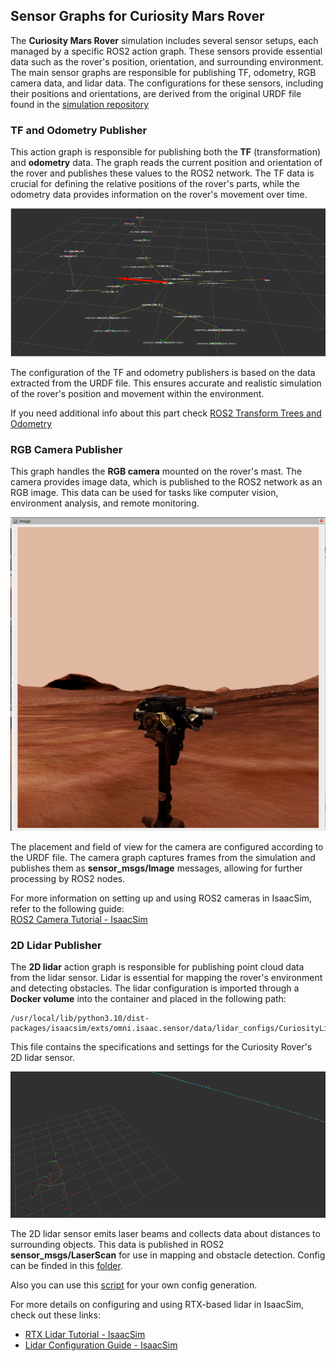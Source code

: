 
## Sensor Graphs for Curiosity Mars Rover

The **Curiosity Mars Rover** simulation includes several sensor setups, each managed by a specific ROS2 action graph. These sensors provide essential data such as the rover's position, orientation, and surrounding environment. The main sensor graphs are responsible for publishing TF, odometry, RGB camera data, and lidar data. The configurations for these sensors, including their positions and orientations, are derived from the original URDF file found in the [simulation repository](https://github.com/space-ros/simulation/tree/main/models/curiosity_path/urdf)

### TF and Odometry Publisher

This action graph is responsible for publishing both the **TF** (transformation) and **odometry** data. The graph reads the current position and orientation of the rover and publishes these values to the ROS2 network. The TF data is crucial for defining the relative positions of the rover's parts, while the odometry data provides information on the rover's movement over time.

<p align="center">
  <img src="../resources/sensors/tf_odometry.png" alt="TF and Odometry Publisher">
</p>

The configuration of the TF and odometry publishers is based on the data extracted from the URDF file. This ensures accurate and realistic simulation of the rover's position and movement within the environment.

If you need additional info about this part check [ROS2 Transform Trees and Odometry](https://docs.omniverse.nvidia.com/isaacsim/latest/ros2_tutorials/tutorial_ros2_tf.html)

### RGB Camera Publisher

This graph handles the **RGB camera** mounted on the rover's mast. The camera provides image data, which is published to the ROS2 network as an RGB image. This data can be used for tasks like computer vision, environment analysis, and remote monitoring.

<p align="center">
  <img src="../resources/sensors/camera.png" alt="RGB Camera Publisher">
</p>

The placement and field of view for the camera are configured according to the URDF file. The camera graph captures frames from the simulation and publishes them as **sensor_msgs/Image** messages, allowing for further processing by ROS2 nodes.

For more information on setting up and using ROS2 cameras in IsaacSim, refer to the following guide:  
[ROS2 Camera Tutorial - IsaacSim](https://docs.omniverse.nvidia.com/isaacsim/latest/ros2_tutorials/tutorial_ros2_camera.html#isaac-sim-app-tutorial-ros2-camera)

### 2D Lidar Publisher

The **2D lidar** action graph is responsible for publishing point cloud data from the lidar sensor. Lidar is essential for mapping the rover's environment and detecting obstacles. The lidar configuration is imported through a **Docker volume** into the container and placed in the following path:

```
/usr/local/lib/python3.10/dist-packages/isaacsim/exts/omni.isaac.sensor/data/lidar_configs/CuriosityLidar.json
```

This file contains the specifications and settings for the Curiosity Rover's 2D lidar sensor.

<p align="center">
  <img src="../resources/sensors/lidar.png" alt="Lidar Publisher">
</p>

The 2D lidar sensor emits laser beams and collects data about distances to surrounding objects. This data is published in ROS2 **sensor_msgs/LaserScan** for use in mapping and obstacle detection. Config can be finded in this [folder](../lidar_configs/CuriosityLidar.json).

Also you can use this [script](../scripts/lidar_emmiters_gen.py) for your own config generation.

For more details on configuring and using RTX-based lidar in IsaacSim, check out these links:  
- [RTX Lidar Tutorial - IsaacSim](https://docs.omniverse.nvidia.com/isaacsim/latest/ros2_tutorials/tutorial_ros2_rtx_lidar.html)  
- [Lidar Configuration Guide - IsaacSim](https://docs.omniverse.nvidia.com/isaacsim/latest/features/sensors_simulation/isaac_sim_sensors_rtx_based_lidar/lidar_config.html)